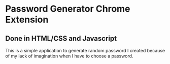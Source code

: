 # Password Generator Chrome Extension

## Done in HTML/CSS and Javascript

This is a simple application to generate random password I created because of my lack of imagination when I have to choose a password. 
